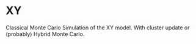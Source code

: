 # XY
Classical Monte Carlo Simulation of the XY model. With cluster update or (probably) Hybrid Monte Carlo.
